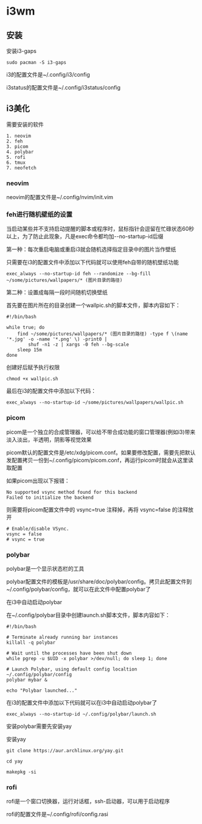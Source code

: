 # i3wm

## 安装

安装i3-gaps

```
sudo pacman -S i3-gaps
```

i3的配置文件是~/.config/i3/config

i3status的配置文件是~/.config/i3status/config

## i3美化

需要安装的软件

```
1. neovim
2. feh
3. picom
4. polybar
5. rofi
6. tmux
7. neofetch
```

### neovim

neovim的配置文件是~/.config/nvim/init.vim

### feh进行随机壁纸的设置

当启动某些并不支持启动提醒的脚本或程序时，鼠标指针会逗留在忙碌状态60秒以上，为了防止此现象，凡是exec命令都均加--no-startup-id后缀

第一种：每次重启电脑或重启i3就会随机选择指定目录中的图片当作壁纸

只需要在i3的配置文件中添加以下代码就可以使用feh自带的随机壁纸功能

```
exec_always --no-startup-id feh --randomize --bg-fill ~/some/pictures/wallpapers/* (图片目录的路径)
```

第二种：设置成每隔一段时间随机切换壁纸

首先要在图片所在的目录创建一个wallpic.sh的脚本文件，脚本内容如下：

```
#!/bin/bash

while true; do
	find ~/some/pictures/wallpapers/* (图片目录的路径) -type f \(name '*.jpg' -o -name '*.png' \) -print0 |
		shuf -n1 -z | xargs -0 feh --bg-scale
	sleep 15m
done
```

创建好后赋予执行权限

```
chmod +x wallpic.sh
```

最后在i3的配置文件中添加以下代码：

```
exec_always --no-startup-id ~/some/pictures/wallpapers/wallpic.sh
```

### picom

picom是一个独立的合成管理器，可以给不带合成功能的窗口管理器(例如i3)带来淡入淡出，半透明，阴影等视觉效果

picom默认的配置文件是/etc/xdg/picom.conf。如果要修改配置，需要先把默认发配置拷贝一份到~/.config/picom/picom.conf，再运行picom时就会从这里读取配置

如果picom出现以下报错：

```
No supported vsync method found for this backend
Failed to initialize the backend
```

则需要将picom配置文件中的 vsync=true 注释掉，再将 vsync=false 的注释放开

```
# Enable/disable VSync.
vsync = false
# vsync = true
```

### polybar

polybar是一个显示状态栏的工具

polybar配置文件的模板是/usr/share/doc/polybar/config。拷贝此配置文件到~/.config/polybar/config，就可以在此文件中配置polybar了

在i3中自动启动polybar

在~/.config/polybar目录中创建launch.sh脚本文件，脚本内容如下：

```
#!/bin/bash

# Terminate already running bar instances
killall -q polybar

# Wait until the processes have been shut down
while pgrep -u $UID -x polybar >/dev/null; do sleep 1; done

# Launch Polybar, using default config localtion ~/.config/polybar/config
polybar mybar &

echo "Polybar launched..."
```

在i3的配置文件中添加以下代码就可以在i3中自动启动polybar了

```
exec_always --no-startup-id ~/.config/polybar/launch.sh
```

安装polybar需要先安装yay

安装yay

```
git clone https://aur.archlinux.org/yay.git

cd yay

makepkg -si
```

### rofi

rofi是一个窗口切换器，运行对话框，ssh-启动器，可以用于启动程序

rofi的配置文件是~/.config/rofi/config.rasi
